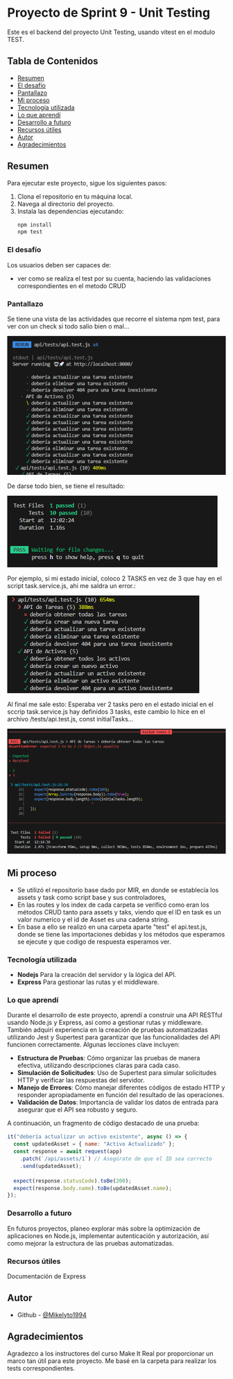 # Proyecto de Sprint 9 - Unit Testing

Este es el backend del proyecto Unit Testing, usando vitest en el modulo TEST.

## Tabla de Contenidos

- [Resumen](#resumen)
- [El desafío](#el-desafío)
- [Pantallazo](#pantallazo)
- [Mi proceso](#mi-proceso)
- [Tecnología utilizada](#tecnología-utilizada)
- [Lo que aprendí](#lo-que-aprendí)
- [Desarrollo a futuro](#desarrollo-a-futuro)
- [Recursos útiles](#recursos-útiles)
- [Autor](#autor)
- [Agradecimientos](#agradecimientos)

## Resumen

Para ejecutar este proyecto, sigue los siguientes pasos:

1. Clona el repositorio en tu máquina local.
2. Navega al directorio del proyecto.
3. Instala las dependencias ejecutando:
   ```bash
   npm install
   npm test
   ```

### El desafío

Los usuarios deben ser capaces de:

- ver como se realiza el test por su cuenta, haciendo las validaciones correspondientes en el metodo CRUD

### Pantallazo

Se tiene una vista de las actividades que recorre el sistema npm test, para ver con un check si todo salio bien o mal...

![alt text](image.png)

De darse todo bien, se tiene el resultado:

![alt text](image-1.png)

Por ejemplo, si mi estado inicial, coloco 2 TASKS en vez de 3 que hay en el script task.service.js, ahi me saldra un error.:

![alt text](image-2.png)

Al final me sale esto:
Esperaba ver 2 tasks pero en el estado inicial en el sccrip task.service.js hay definidos 3 tasks, este cambio lo hice en el archivo /tests/api.test.js, const initialTasks...

![alt text](image-3.png)

## Mi proceso

- Se utilizó el repositorio base dado por MIR, en donde se establecía los assets y task como script base y sus controladores,
- En las routes y los index de cada carpeta se verificó como eran los métodos CRUD tanto para assets y taks, viendo que el ID en task es un valor numerico y el id de Asset es una cadena string.
- En base a ello se realizó en una carpeta aparte "test" el api.test.js, donde se tiene las importaciones debidas y los métodos que esperamos se ejecute y que codigo de respuesta esperamos ver.

### Tecnología utilizada

- **Nodejs** Para la creación del servidor y la lógica del API.
- **Express** Para gestionar las rutas y el middleware.

### Lo que aprendí

Durante el desarrollo de este proyecto, aprendí a construir una API RESTful usando Node.js y Express, así como a gestionar rutas y middleware. También adquirí experiencia en la creación de pruebas automatizadas utilizando Jest y Supertest para garantizar que las funcionalidades del API funcionen correctamente. Algunas lecciones clave incluyen:

- **Estructura de Pruebas**: Cómo organizar las pruebas de manera efectiva, utilizando descripciones claras para cada caso.
- **Simulación de Solicitudes**: Uso de Supertest para simular solicitudes HTTP y verificar las respuestas del servidor.
- **Manejo de Errores**: Cómo manejar diferentes códigos de estado HTTP y responder apropiadamente en función del resultado de las operaciones.
- **Validación de Datos**: Importancia de validar los datos de entrada para asegurar que el API sea robusto y seguro.

A continuación, un fragmento de código destacado de una prueba:

```javascript
it("debería actualizar un activo existente", async () => {
  const updatedAsset = { name: "Activo Actualizado" };
  const response = await request(app)
    .patch(`/api/assets/1`) // Asegúrate de que el ID sea correcto
    .send(updatedAsset);

  expect(response.statusCode).toBe(200);
  expect(response.body.name).toBe(updatedAsset.name);
});
```

### Desarrollo a futuro

En futuros proyectos, planeo explorar más sobre la optimización de aplicaciones en Node.js, implementar autenticación y autorización, así como mejorar la estructura de las pruebas automatizadas.

### Recursos útiles

Documentación de Express

## Autor

- Github - [@Mikelyto1994](https://github.com/Mikelyto1994)

## Agradecimientos

Agradezco a los instructores del curso Make It Real por proporcionar un marco tan útil para este proyecto. Me basé en la carpeta para realizar los tests correspondientes.

